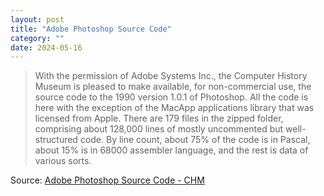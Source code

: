 ```yaml
---
layout: post
title: "Adobe Photoshop Source Code"
category: ""
date: 2024-05-16
---
```


>With the permission of Adobe Systems Inc., the Computer History Museum is pleased to make available, for non-commercial use, the source code to the 1990 version 1.0.1 of Photoshop. All the code is here with the exception of the MacApp applications library that was licensed from Apple. There are 179 files in the zipped folder, comprising about 128,000 lines of mostly uncommented but well-structured code. By line count, about 75% of the code is in Pascal, about 15% is in 68000 assembler language, and the rest is data of various sorts.

Source: [Adobe Photoshop Source Code - CHM](https://computerhistory.org/blog/adobe-photoshop-source-code/)
